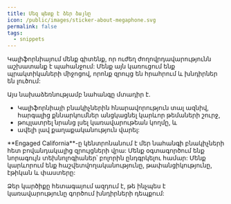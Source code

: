 ```yaml
---
title: Մեզ պետք է ձեր ձայնը
icon: /public/images/sticker-about-megaphone.svg
permalink: false
tags:
  - snippets
---
```

Կալիֆորնիայում մենք գիտենք, որ ուժեղ ժողովրդավարությունն աշխատանք է պահանջում: Մենք այն կառուցում ենք պրակտիկաների միջոցով, որոնք զրույց են հրահրում և խնդիրներ են լուծում:

Այս նախաձեռնությամբ նահանգը մտադիր է.

* Կալիֆորնիայի բնակիչներին հնարավորություն տալ ազնիվ, հարգալից քննարկումներ անցկացնել կարևոր թեմաների շուրջ,
* թույլատրել նրանց լսել կառավարութեան կողմը, և
* ավելի լավ քաղաքականություն վարել:

\*\*Engaged California\*\*-ը կենտրոնանում է մեր նահանգի բնակիչների հետ բովանդակալից զրույցների վրա: Մենք օգտագործում ենք նորագույն տեխնոլոգիաներ՝ բոլորին ընդգրկելու համար: Մենք կարևորում ենք հաշվետվողականությունը, թափանցիկությունը, էթիկան և փաստերը:

Ձեր կարծիքը հետագայում ազդում է, թե ինչպես է կառավարությունը գործում խնդիրների դեպքում:
